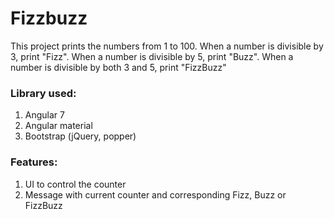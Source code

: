 # Fizzbuzz

This project prints the numbers from 1 to 100. When a number is divisible by 3, print "Fizz". When a number is divisible by 5, print "Buzz". When a number is divisible by both 3 and 5, print "FizzBuzz"

### Library used:

1. Angular 7
2. Angular material
3. Bootstrap (jQuery, popper)

### Features:
1. UI to control the counter
2. Message with current counter and corresponding Fizz, Buzz or FizzBuzz

